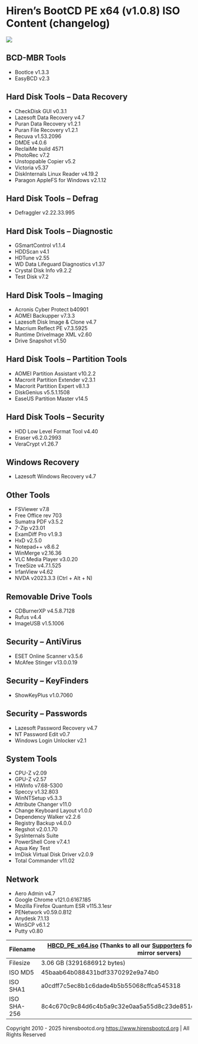 # Hiren’s BootCD PE x64 (v1.0.8) ISO Content (changelog)

<img src="https://www.hirensbootcd.org/wp-content/uploads/2021/07/Hirens_Boot_CD_PE-1100x618-1.png">

## BCD-MBR Tools

- BootIce v1.3.3
- EasyBCD v2.3

## Hard Disk Tools – Data Recovery

- CheckDisk GUI v0.3.1
- Lazesoft Data Recovery v4.7
- Puran Data Recovery v1.2.1
- Puran File Recovery v1.2.1
- Recuva v1.53.2096
- DMDE v4.0.6
- ReclaiMe build 4571
- PhotoRec v7.2
- Unstoppable Copier v5.2
- Victoria v5.37
- DiskInternals Linux Reader v4.19.2
- Paragon AppleFS for Windows v2.1.12

## Hard Disk Tools – Defrag

- Defraggler v2.22.33.995

## Hard Disk Tools – Diagnostic

- GSmartControl v1.1.4
- HDDScan v4.1
- HDTune v2.55
- WD Data Lifeguard Diagnostics v1.37
- Crystal Disk Info v9.2.2
- Test Disk v7.2

## Hard Disk Tools – Imaging

- Acronis Cyber Protect b40901
- AOMEI Backupper v7.3.3
- Lazesoft Disk Image & Clone v4.7
- Macrium Reflect PE v7.3.5925
- Runtime DriveImage XML v2.60
- Drive Snapshot v1.50

## Hard Disk Tools – Partition Tools

- AOMEI Partition Assistant v10.2.2
- Macrorit Partition Extender v2.3.1
- Macrorit Partition Expert v8.1.3
- DiskGenius v5.5.1.1508
- EaseUS Partition Master v14.5

## Hard Disk Tools – Security

- HDD Low Level Format Tool v4.40
- Eraser v6.2.0.2993
- VeraCrypt v1.26.7

## Windows Recovery

- Lazesoft Windows Recovery v4.7

## Other Tools

- FSViewer v7.8
- Free Office rev 703
- Sumatra PDF v3.5.2
- 7-Zip v23.01
- ExamDiff Pro v1.9.3
- HxD v2.5.0
- Notepad++ v8.6.2
- WinMerge v2.16.36
- VLC Media Player v3.0.20
- TreeSize v4.7.1.525
- IrfanView v4.62
- NVDA v2023.3.3 (Ctrl + Alt + N)

## Removable Drive Tools

- CDBurnerXP v4.5.8.7128
- Rufus v4.4
- ImageUSB v1.5.1006

## Security – AntiVirus

- ESET Online Scanner v3.5.6
- McAfee Stinger v13.0.0.19

## Security – KeyFinders

- ShowKeyPlus v1.0.7060
  
## Security – Passwords

- Lazesoft Password Recovery v4.7
- NT Password Edit v0.7
- Windows Login Unlocker v2.1

## System Tools

- CPU-Z v2.09
- GPU-Z v2.57
- HWInfo v7.68-5300
- Speccy v1.32.803
- WinNTSetup v5.3.3
- Attribute Changer v11.0
- Change Keyboard Layout v1.0.0
- Dependency Walker v2.2.6
- Registry Backup v4.0.0
- Regshot v2.0.1.70
- SysInternals Suite
- PowerShell Core v7.4.1
- Aqua Key Test
- ImDisk Virtual Disk Driver v2.0.9
- Total Commander v11.02

## Network

- Aero Admin v4.7
- Google Chrome v121.0.6167.185
- Mozilla Firefox Quantum ESR v115.3.1esr
- PENetwork v0.59.0.B12
- Anydesk 7.1.13
- WinSCP v6.1.2
- Putty v0.80

| Filename | [HBCD_PE_x64.iso](https://www.hirensbootcd.org/files/HBCD_PE_x64.iso)  (Thanks to all our [Supporters](https://www.hirensbootcd.org/supporters/) for providing fast and reliable mirror servers) |
|------------- | ------------- |
| Filesize | 3.06 GB (3291686912 bytes) |
| ISO MD5	 | 45baab64b088431bdf3370292e9a74b0 |
| ISO SHA1 | a0cdff7c5ec8b1c6dade4b5b55068cffca545318 |
| ISO SHA-256 |8c4c670c9c84d6c4b5a9c32e0aa5a55d8c23de851d259207d54679ea774c2498 |

Copyright 2010 - 2025 hirensbootcd.org https://www.hirensbootcd.org | All Rights Reserved
